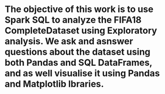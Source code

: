 # The objective of this work is to use Spark SQL to analyze the FIFA18 CompleteDataset using Exploratory analysis.  We ask and asnswer questions about the dataset using both Pandas and SQL DataFrames, and as well visualise it using Pandas and Matplotlib lbraries. 
